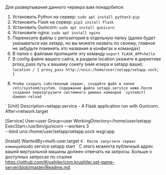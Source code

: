 Для развертывания данного червера вам понадобится:
1. Установить Python на сервер:
` sudo apt install python3-pip `
2.  Установить Flask на сервер:
` pip3 install Flask `
3.  Установить Gunicorn:
 ` sudo apt install gunicorn `
4.  Установите nginx:
` sudo apt install nginx `
5.   Перенесите файлы с репозитория в отдельную папку (далее будет указываться как setapp, но вы можете назвать по своему, главное не забудьте поменять это названия в конфигах и командах)
6.   В папке с файлами пропишите эту команду
` export FLASK_APP=hello `
7.   В config файле вашего сайта, в разделе location укажите в директиве proxy_pass путь к вашему сокету (имя юзера и setapp ваши):
` location / {
        proxy_pass http://unix:/home/user/setapp/setapp.sock;
    }
`
8.     Чтобы создать собственный сервис, создайте файл в папке /etc/systemd/system. Содержание файла setapp.service ниже.После создания перезагрузите системного демона командой `systemctl daemon-reload `
`
[Unit]
Description=setapp.service - A Flask application run with Gunicorn.
After=network.target

[Service]
User=user
Group=user
WorkingDirectory=/home/user/setapp
ExecStart=/usr/bin/gunicorn --workers 3 \
--bind unix:/home/user/setapp/setapp.sock wsgi:app

[Install]
WantedBy=multi-user.target
`
9. После запустите сервис командой `sudo service setapp start `
С этого момента публичный адрес вашей виртуальной машины должен отвечать на запросы. Больше о доступных запросах по ссылке https://github.com/Krushiler/com.krushiler.set-game-server/blob/master/Readme.md
